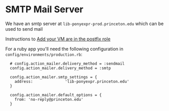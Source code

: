 # SMTP Mail Server

We have an smtp server at `lib-ponyexpr-prod.princeton.edu` which can be used to send mail

Instructions to [Add your VM are in the postfix role](https://github.com/pulibrary/princeton_ansible/tree/main/roles/postfix)

For a ruby app you'll need the following configuration in `config/environments/production.rb`:

```
  # config.action_mailer.delivery_method = :sendmail
  config.action_mailer.delivery_method = :smtp

  config.action_mailer.smtp_settings = {
    address:              'lib-ponyexpr.princeton.edu'
  }

  config.action_mailer.default_options = {
    from: 'no-reply@princeton.edu'
  }
```
